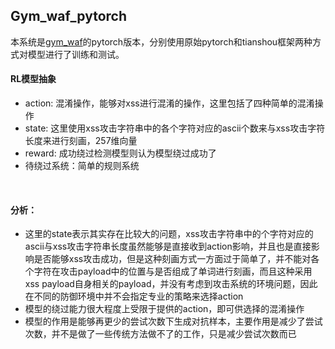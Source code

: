 ## Gym_waf_pytorch
本系统是[gym_waf]()的pytorch版本，分别使用原始pytorch和tianshou框架两种方式对模型进行了训练和测试。


#### RL模型抽象  
- action: 混淆操作，能够对xss进行混淆的操作，这里包括了四种简单的混淆操作
- state: 这里使用xss攻击字符串中的各个字符对应的ascii个数来与xss攻击字符长度来进行刻画，257维向量  
- reward: 成功绕过检测模型则认为模型绕过成功了  
- 待绕过系统：简单的规则系统


​    

#### 分析：

- 这里的state表示其实存在比较大的问题，xss攻击字符串中的个字符对应的ascii与xss攻击字符串长度虽然能够是直接收到action影响，并且也是直接影响是否能够xss攻击成功，但是这种刻画方式一方面过于简单了，并不能对各个字符在攻击payload中的位置与是否组成了单词进行刻画，而且这种采用xss payload自身相关的payload，并没有考虑到攻击系统的环境问题，因此在不同的防御环境中并不会指定专业的策略来选择action
- 模型的绕过能力很大程度上受限于提供的action，即可供选择的混淆操作
- 模型的作用是能够再更少的尝试次数下生成对抗样本，主要作用是减少了尝试次数，并不是做了一些传统方法做不了的工作，只是减少尝试次数而已
